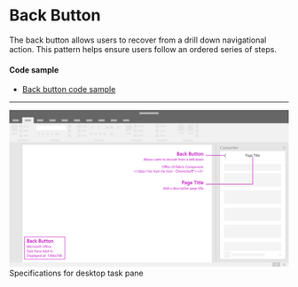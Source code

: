 # Back Button

The back button allows users to recover from a drill down navigational action. This pattern helps ensure users follow an ordered series of steps.  

#### Code sample
* [Back button code sample](../templates/navigation/back-button)

***

![Back Button - Specifications for desktop task pane](../images/backButton_taskPaneCallouts.png)
Specifications for desktop task pane 
